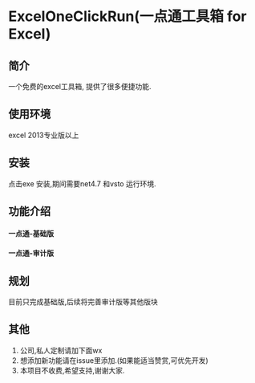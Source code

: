 # ExcelOneClickRun(一点通工具箱 for Excel)

## 简介
一个免费的excel工具箱, 提供了很多便捷功能.
## 使用环境
excel 2013专业版以上
## 安装
点击exe 安装,期间需要net4.7 和vsto 运行环境.
## 功能介绍
#### 一点通-基础版

#### 一点通-审计版

## 规划

目前只完成基础版,后续将完善审计版等其他版块

## 其他
1. 公司,私人定制请加下面wx
2. 想添加新功能请在issue里添加.(如果能适当赞赏,可优先开发)
3. 本项目不收费,希望支持,谢谢大家.
